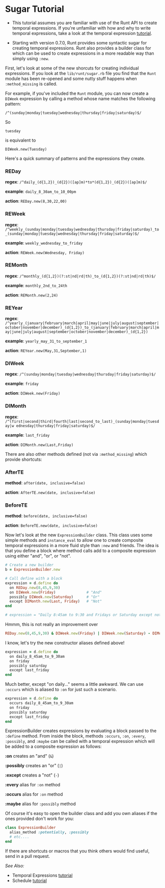 # Sugar Tutorial

* This tutorial assumes you are familiar with use of the Runt API to create temporal expressions. If you're unfamiliar with how and why to write temporal expressions, take a look at the temporal expression [tutorial](tutorial_te.md).

* Starting with version 0.7.0, Runt provides some syntactic sugar for creating temporal expressions. Runt also provides a builder class for which can be used to create expressions in a more readable way than simply using `:new`.

First, let's look at some of the new shorcuts for creating individual expressions. If you look at the `lib/runt/sugar.rb` file you find that the `Runt` module has been re-opened and some nutty stuff happens when `:method_missing` is called.

For example, if you've included the `Runt` module, you can now create a `DIWeek` expression by calling a method whose name matches the following pattern:

```
/^(sunday|monday|tuesday|wednesday|thursday|friday|saturday)$/
```

So

    tuesday

is equivalent to

    DIWeek.new(Tuesday)

Here's a quick summary of patterns and the expressions they create.

### REDay

**regex**:   `/^daily_(d{1,2})_(d{2})([ap]m)*to*(d{1,2})_(d{2})([ap]m)$/`

**example**: `daily_8_30am_to_10_00pm`

**action**:  `REDay.new(8,30,22,00)`


### REWeek

**regex**:   `/^weekly_(sunday|monday|tuesday|wednesday|thursday|friday|saturday)_to_(sunday|monday|tuesday|wednesday|thursday|friday|saturday)$/`

**example**: `weekly_wednesday_to_friday`

**action**:  `REWeek.new(Wednesday, Friday)`


### REMonth

**regex**:   `/^monthly_(d{1,2})(?:st|nd|rd|th)_to_(d{1,2})(?:st|nd|rd|th)$/`

**example**: `monthly_2nd_to_24th`

**action**:  `REMonth.new(2,24)` 


### REYear

**regex**:   `/^yearly_(january|february|march|april|may|june|july|august|september|october|november|december)_(d{1,2})_to_(january|february|march|april|may|june|july|august|september|october|november|december)_(d{1,2})`

**example**: `yearly_may_31_to_september_1`

**action**:  `REYear.new(May,31,September,1)`


### DIWeek

**regex**:   `/^(sunday|monday|tuesday|wednesday|thursday|friday|saturday)$/`

**example**: `friday`

**action**:  `DIWeek.new(Friday)`


### DIMonth

**regex**:   `/^(first|second|third|fourth|last|second_to_last)_(sunday|monday|tuesday|w ednesday|thursday|friday|saturday)$/`

**example**: `last_friday`

**action**:  `DIMonth.new(Last,Friday)`


There are also other methods defined (not via `:method_missing`) which provide shortcuts:

### AfterTE

**method**:  `after(date, inclusive=false)`

**action**:  `AfterTE.new(date, inclusive=false)`


### BeforeTE

**method**:  `before(date, inclusive=false)`

**action**:  `BeforeTE.new(date, inclusive=false)`


Now let's look at the new `ExpressionBuilder` class. This class uses some simple methods and `instance_eval` to allow one to create composite temporal expressions in a more fluid style than `:new` and friends. The idea is that you define a block where method calls add to a composite expression using either "and", "or", or "not".

```ruby
# Create a new builder
b = ExpressionBuilder.new

# Call define with a block
expression = d.define do
  on REDay.new(8,45,9,30)       
  on DIWeek.new(Friday)              # "And"
  possibly DIWeek.new(Saturday)      # "Or"
  except DIMonth.new(Last, Friday)   # "Not"
end

# expression = "Daily 8:45am to 9:30 and Fridays or Saturday except not the last Friday of the month"
```

Hmmm, this is not really an improvement over

```ruby
REDay.new(8,45,9,30) & DIWeek.new(Friday) | DIWeek.new(Saturday) - DIMonth.new(Last, Friday)
```

I know, let's try the new constructor aliases defined above!

```ruby
expression = d.define do
  on daily_8_45am_to_9_30am
  on friday
  possibly saturday
  except last_friday
end
```

Much better, except "on daily..." seems  a little awkward. We can use `:occurs` which is aliased to `:on` for just such a scenario.

```ruby
expression = d.define do
  occurs daily_8_45am_to_9_30am
  on friday
  possibly saturday
  except last_friday
end
```

ExpressionBuilder creates expressions by evaluating a block passed to the `:define` method. From inside the block, methods `:occurs`, `:on`, `:every`, `:possibly`, and `:maybe` can be called with a temporal expression which will be added to a composite expression as follows:

**:on**        creates an "and" (`&`)

**:possibly**  creates an "or" (`|`)

**:except**    creates a "not" (`-`)

**:every**     alias for `:on` method

**:occurs**    alias for `:on` method

**:maybe**     alias for `:possibly` method 


Of course it's easy to open the builder class and add you own aliases if the ones provided don't work for you:

```ruby
class ExpressionBuilder
  alias_method :potentially, :possibly
  # etc....
end
```

If there are shortcuts or macros that you think others would find useful, send in a pull request.


*See Also:*

* Temporal Expressions [tutorial](tutorial_te.md)
* Schedule [tutorial](tutorial_schedule.md)

